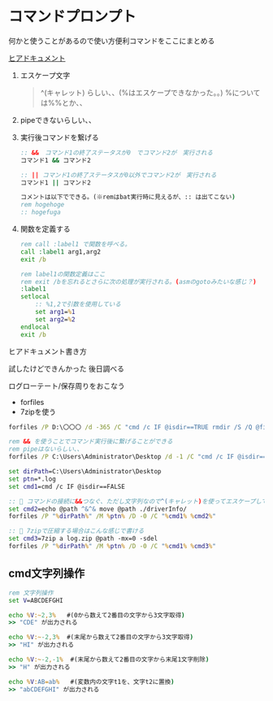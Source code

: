 # コマンドプロンプト

何かと使うことがあるので使い方便利コマンドをここにまとめる

[ヒアドキュメント](#here)

1. エスケープ文字

    > ^(キャレット) らしい、、(%はエスケープできなかった。。)
    > %については%%とか、、

2. pipeできないらしい、、
3. 実行後コマンドを繋げる

    ```bat
    :: &&　コマンド1の終了ステータスが0　でコマンド2が　実行される
    コマンド1 && コマンド2

    :: || コマンド1の終了ステータスが0以外でコマンド2が　実行される
    コマンド1 || コマンド2 

    コメントは以下でできる。(※remはbat実行時に見えるが、:: は出てこない)
    rem hogehoge
    :: hogefuga
    ```

4. 関数を定義する

    ```bat
    rem call :label1 で関数を呼べる。
    call :label1 arg1,arg2
    exit /b

    rem label1の関数定義はここ 
    rem exit /bを忘れるとさらに次の処理が実行される。(asmのgotoみたいな感じ？)
    :label1
    setlocal
        :: %1,2で引数を使用している
        set arg1=%1
        set arg2=%2 
    endlocal
    exit /b
    ```

<a name=here>ヒアドキュメント書き方</a>

試したけどできんかった
後日調べる

<a name=logrotate>ログローテート/保存周りをおこなう</a>

* forfiles
* 7zipを使う

```bat
forfiles /P D:\〇〇〇 /d -365 /C "cmd /c IF @isdir==TRUE rmdir /S /Q @file"

rem && を使うことでコマンド実行後に繋げることができる
rem pipeはないらしい、、
forfiles /P C:\Users\Administrator\Desktop /d -1 /C "cmd /c IF @isdir==TRUE  dir && echo ----- && tree"

set dirPath=C:\Users\Administrator\Desktop
set ptn=*.log
set cmd1=cmd /c IF @isdir==FALSE 

:: 🌟 コマンドの接続に&&つなぐ、ただし文字列なので^(キャレット)を使ってエスケープしている
set cmd2=echo @path ^&^& move @path ./driverInfo/
forfiles /P "%dirPath%" /M %ptn% /D -0 /C "%cmd1% %cmd2%"

:: 🌟 7zipで圧縮する場合はこんな感じで書ける
set cmd3=7zip a log.zip @path -mx=0 -sdel 
forfiles /P "%dirPath%" /M %ptn% /D -0 /C "%cmd1% %cmd3%"

```

## <a name=string>cmd文字列操作</a>

```bat
rem 文字列操作
set V=ABCDEFGHI

echo %V:~2,3%   #(0から数えて2番目の文字から3文字取得)
>> "CDE" が出力される

echo %V:~-2,3%  #(末尾から数えて2番目の文字から3文字取得)
>> "HI" が出力される

echo %V:~-2,-1%  #(末尾から数えて2番目の文字から末尾1文字削除)
>> "H" が出力される

echo %V:AB=ab%   #(変数内の文字t1を、文字t2に置換)
>> "abCDEFGHI" が出力される
```
